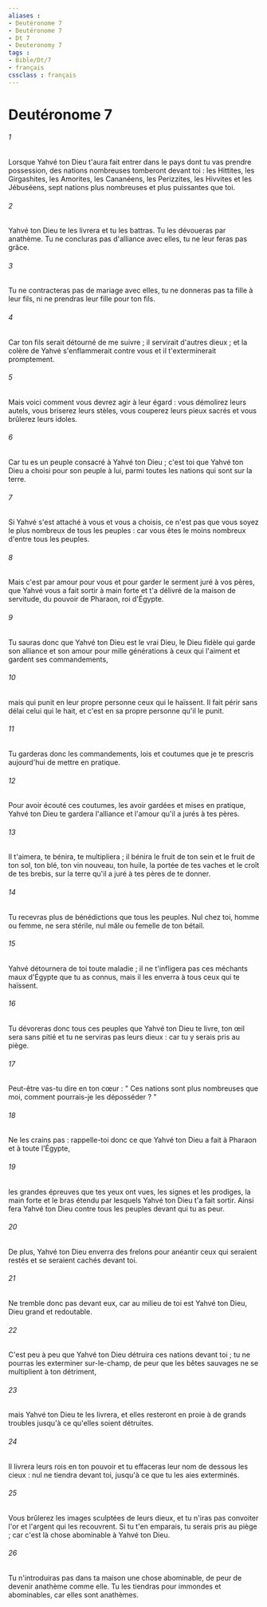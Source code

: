```yaml
---
aliases : 
- Deutéronome 7
- Deutéronome 7
- Dt 7
- Deuteronomy 7
tags : 
- Bible/Dt/7
- français
cssclass : français
---
```


# Deutéronome 7

###### 1
Lorsque Yahvé ton Dieu t'aura fait entrer dans le pays dont tu vas prendre possession, des nations nombreuses tomberont devant toi : les Hittites, les Girgashites, les Amorites, les Cananéens, les Perizzites, les Hivvites et les Jébuséens, sept nations plus nombreuses et plus puissantes que toi. 
###### 2
Yahvé ton Dieu te les livrera et tu les battras. Tu les dévoueras par anathème. Tu ne concluras pas d'alliance avec elles, tu ne leur feras pas grâce. 
###### 3
Tu ne contracteras pas de mariage avec elles, tu ne donneras pas ta fille à leur fils, ni ne prendras leur fille pour ton fils. 
###### 4
Car ton fils serait détourné de me suivre ; il servirait d'autres dieux ; et la colère de Yahvé s'enflammerait contre vous et il t'exterminerait promptement. 
###### 5
Mais voici comment vous devrez agir à leur égard : vous démolirez leurs autels, vous briserez leurs stèles, vous couperez leurs pieux sacrés et vous brûlerez leurs idoles. 
###### 6
Car tu es un peuple consacré à Yahvé ton Dieu ; c'est toi que Yahvé ton Dieu a choisi pour son peuple à lui, parmi toutes les nations qui sont sur la terre. 
###### 7
Si Yahvé s'est attaché à vous et vous a choisis, ce n'est pas que vous soyez le plus nombreux de tous les peuples : car vous êtes le moins nombreux d'entre tous les peuples. 
###### 8
Mais c'est par amour pour vous et pour garder le serment juré à vos pères, que Yahvé vous a fait sortir à main forte et t'a délivré de la maison de servitude, du pouvoir de Pharaon, roi d'Égypte. 
###### 9
Tu sauras donc que Yahvé ton Dieu est le vrai Dieu, le Dieu fidèle qui garde son alliance et son amour pour mille générations à ceux qui l'aiment et gardent ses commandements, 
###### 10
mais qui punit en leur propre personne ceux qui le haïssent. Il fait périr sans délai celui qui le hait, et c'est en sa propre personne qu'il le punit. 
###### 11
Tu garderas donc les commandements, lois et coutumes que je te prescris aujourd'hui de mettre en pratique. 
###### 12
Pour avoir écouté ces coutumes, les avoir gardées et mises en pratique, Yahvé ton Dieu te gardera l'alliance et l'amour qu'il a jurés à tes pères. 
###### 13
Il t'aimera, te bénira, te multipliera ; il bénira le fruit de ton sein et le fruit de ton sol, ton blé, ton vin nouveau, ton huile, la portée de tes vaches et le croît de tes brebis, sur la terre qu'il a juré à tes pères de te donner. 
###### 14
Tu recevras plus de bénédictions que tous les peuples. Nul chez toi, homme ou femme, ne sera stérile, nul mâle ou femelle de ton bétail. 
###### 15
Yahvé détournera de toi toute maladie ; il ne t'infligera pas ces méchants maux d'Égypte que tu as connus, mais il les enverra à tous ceux qui te haïssent. 
###### 16
Tu dévoreras donc tous ces peuples que Yahvé ton Dieu te livre, ton œil sera sans pitié et tu ne serviras pas leurs dieux : car tu y serais pris au piège. 
###### 17
Peut-être vas-tu dire en ton cœur : " Ces nations sont plus nombreuses que moi, comment pourrais-je les déposséder ? " 
###### 18
Ne les crains pas : rappelle-toi donc ce que Yahvé ton Dieu a fait à Pharaon et à toute l'Égypte, 
###### 19
les grandes épreuves que tes yeux ont vues, les signes et les prodiges, la main forte et le bras étendu par lesquels Yahvé ton Dieu t'a fait sortir. Ainsi fera Yahvé ton Dieu contre tous les peuples devant qui tu as peur. 
###### 20
De plus, Yahvé ton Dieu enverra des frelons pour anéantir ceux qui seraient restés et se seraient cachés devant toi. 
###### 21
Ne tremble donc pas devant eux, car au milieu de toi est Yahvé ton Dieu, Dieu grand et redoutable. 
###### 22
C'est peu à peu que Yahvé ton Dieu détruira ces nations devant toi ; tu ne pourras les exterminer sur-le-champ, de peur que les bêtes sauvages ne se multiplient à ton détriment, 
###### 23
mais Yahvé ton Dieu te les livrera, et elles resteront en proie à de grands troubles jusqu'à ce qu'elles soient détruites. 
###### 24
Il livrera leurs rois en ton pouvoir et tu effaceras leur nom de dessous les cieux : nul ne tiendra devant toi, jusqu'à ce que tu les aies exterminés. 
###### 25
Vous brûlerez les images sculptées de leurs dieux, et tu n'iras pas convoiter l'or et l'argent qui les recouvrent. Si tu t'en emparais, tu serais pris au piège ; car c'est là chose abominable à Yahvé ton Dieu. 
###### 26
Tu n'introduiras pas dans ta maison une chose abominable, de peur de devenir anathème comme elle. Tu les tiendras pour immondes et abominables, car elles sont anathèmes. 

